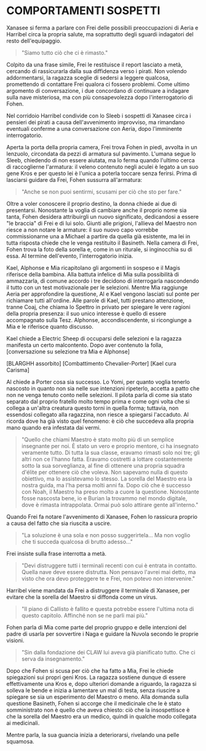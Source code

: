 # COMPORTAMENTI SOSPETTI

Xanasee si ferma a parlare con Frei delle possibili preoccupazioni di Aeria e Harribel circa la propria salute, ma soprattutto degli sguardi indagatori del resto dell'equipaggio.

> "Siamo tutto ciò che ci è rimasto."

Colpito da una frase simile, Frei le restituisce il report lasciato a metà, cercando di rassicurarla dalla sua diffidenza verso i pirati. Non volendo addormentarsi, la ragazza sceglie di sedersi a leggere qualcosa, promettendo di contattare Frei qualora ci fossero problemi. Come ultimo argomento di conversazione, i due concordano di continuare a indagare sulla nave misteriosa, ma con più consapevolezza dopo l'interrogatorio di Fohen.

Nel corridoio Harribel condivide con lo Sleeb i sospetti di Xanasee circa i pensieri dei pirati a causa dell'avvenimento improvviso, ma rimandano eventuali conferme a una conversazione con Aeria, dopo l'imminente interrogatorio.

Aperta la porta della propria camera, Frei trova Fohen in piedi, avvolta in un lenzuolo, circondata da pezzi di armatura sul pavimento. L'umana segue lo Sleeb, chiedendo di non essere aiutata, ma lo ferma quando l'ultimo cerca di raccoglierne l'armatura: il veleno contenuto negli aculei è legato a un suo gene Kros e per questo lei è l'unica a poterla toccare senza ferirsi. Prima di lasciarsi guidare da Frei, Fohen sussurra all'armatura:

> "Anche se non puoi sentirmi, scusami per ciò che sto per fare."

Oltre a voler conoscere il proprio destino, la donna chiede ai due di presentarsi. Nonostante la voglia di cambiare anche il proprio nome sia tanta, Fohen desidera attribuirgli un nuovo significato, dedicandosi a essere "le braccia" di Frei e di lui solo. Giunti alle prigioni, l'allieva del Maestro non riesce a non notare le armature: il suo nuovo capo vorrebbe commissionarne una a Michael a partire da quella già esistente, ma lei in tutta risposta chiede che le venga restituito il Basineth. Nella camera di Frei, Fohen trova la foto della sorella e, come in un riturale, si inginocchia su di essa. Al termine dell'evento, l'interrogatorio inizia.

Kael, Alphonse e Mia ricapitolano gli argomenti in sospeso e il Magis riferisce della bambina. Alla battuta infelice di Mia sulla possibilità di ammazzarla, di comune accordo i tre decidono di interrogarla nascondendo il tutto con un test motivazionale per le selezioni. Mentre Mia raggiunge Aeria per approfondire la questione, Al e Kael vengono lasciati sul ponte per richiamare tutti all'ordine. Alle parole di Kael, tutti prestano attenzione, tranne Coaj, che chiama lo Spettro in privato per spiegare le vere ragioni della propria presenza: il suo unico interesse è quello di essere accompagnato sulla Tesz. Alphonse, accondiscendente, si ricongiunge a Mia e le riferisce quanto discusso.

Kael chiede a Electric Sheep di occuparsi delle selezioni e la ragazza manifesta un certo malcontento. Dopo aver contenuto la folla,  [conversazione su selezione tra Mia e Alphonse]

[BLARGHH assorbito]
[Combattimento Chevalier-Porter]
[Kael cura Carisma]

Al chiede a Porter cosa sia successo. Lo Yomi, per quanto voglia tenerlo nascosto in quanto non sia nelle sue intenzioni ripeterlo, accetta a patto che non ne venga tenuto conto nelle selezioni. Il pilota parla di come sia stato separato dal proprio fratello molto tempo prima e come ogni volta che si collega a un'altra creatura questo torni in quella forma; tuttavia, non essendosi collegato alla ragazzina, non riesce a spiegarsi l'accaduto. Al ricorda dove ha già visto quel fenomeno: è ciò che succedeva alla propria mano quando era infestata dai vermi.

> "Quello che chiami Maestro è stato molto più di un semplice insegnante per noi. È stato un vero e proprio mentore, ci ha insegnato veramente tutto. Di tutta la sua classe, eravamo rimasti solo noi tre; gli altri non ce l'hanno fatta. 
Eravamo costretti a lottare costantemente sotto la sua sorveglianza, al fine di ottenere una propria squadra d'élite per ottenere ciò che voleva. Non sapevamo nulla di questo obiettivo, ma lo assistevamo lo stesso.
La sorella del Maestro era la nostra guida, ma l'ha persa molti anni fa. Dopo ciò che è successo con Noah, il Maestro ha preso molto a cuore la questione. Nonostante fosse nascosta bene, io e Burian la trovammo nel mondo digitale, dove è rimasta intrappolata. Ormai può solo attirare gente all'interno."

Quando Frei fa notare l'avvenimento di Xanasee, Fohen lo rassicura proprio a causa del fatto che sia riuscita a uscire.

> "La soluzione è una sola e non posso suggerirtela... Ma non voglio che ti succeda qualcosa di brutto adesso..."

Frei insiste sulla frase interrotta a metà.

> "Devi distruggere tutti i terminali recenti con cui è entrata in contatto. Quella nave deve essere distrutta. Non pensavo l'avrei mai detto, ma visto che ora devo proteggere te e Frei, non potevo non intervenire."

Harribel viene mandata da Frei a distruggere il terminale di Xanasee, per evitare che la sorella del Maestro si diffonda come un virus.

> "Il piano di Callisto è fallito e questa potrebbe essere l'ultima nota di questo capitolo. Affinché non se ne parli mai più."

Fohen parla di Mia come parte del proprio gruppo e delle intenzioni del padre di usarla per sovvertire i Naga e guidare la Nuvola secondo le proprie visioni.

> "Sin dalla fondazione dei CLAW lui aveva già pianificato tutto. Che ci serva da insegnamento."

Dopo che Fohen si scusa per ciò che ha fatto a Mia, Frei le chiede spiegazioni sui propri geni Kros. La ragazza sostiene dunque di essere effettivamente una Kros e, dopo ulteriori domande a riguardo, la ragazza si solleva le bende e inizia a lamentare un mal di testa, senza riuscire a spiegare se sia un esperimento del Maestro o meno. 
Alla domanda sulla questione Basineth, Fohen si accorge che il medicinale che le è stato somministrato non è quello che aveva chiesto: ciò che la insospettisce è che la sorella del Maestro era un medico, quindi in qualche modo collegata ai medicinali.

Mentre parla, la sua guancia inizia a deteriorarsi, rivelando una pelle squamosa.
